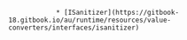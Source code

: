                * [ISanitizer](https://gitbook-18.gitbook.io/au/runtime/resources/value-converters/interfaces/isanitizer)
